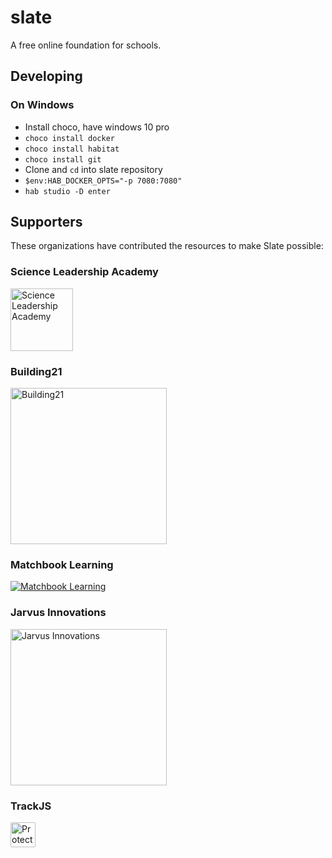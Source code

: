 # slate

A free online foundation for schools.

## Developing

### On Windows

- Install choco, have windows 10 pro
- `choco install docker`
- `choco install habitat`
- `choco install git`
- Clone and `cd` into slate repository
- `$env:HAB_DOCKER_OPTS="-p 7080:7080"`
- `hab studio -D enter`

## Supporters
These organizations have contributed the resources to make Slate possible:

### Science Leadership Academy
[<img alt="Science Leadership Academy" src="http://scienceleadership.org/img/logo.png" width="100">](http://scienceleadership.org)

### Building21
[<img alt="Building21" src="http://www.b-21.org/wp-content/uploads/2014/08/logo.png" width="250">](http://b-21.org)

### Matchbook Learning
[<img alt="Matchbook Learning" src="http://www.matchbooklearning.com/images/static/logo.png">](http://matchbooklearning.com)

### Jarvus Innovations
[<img alt="Jarvus Innovations" src="http://jarv.us/img/jarvus-logo.svg" width="250">](http://jarv.us)

### TrackJS
[<img src="https://trackjs.com/assets/external/badge.gif" height="40px" alt="Protected by TrackJS JavaScript Error Monitoring" style="border-radius:2px;">](https://trackjs.com/?utm_source=badges)
